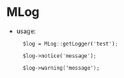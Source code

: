 # MLog
* usage:
  ```
    $log = MLog::getLogger('test');
    
    $log->notice('message');
    
    $log->warning('message');   
  ```
